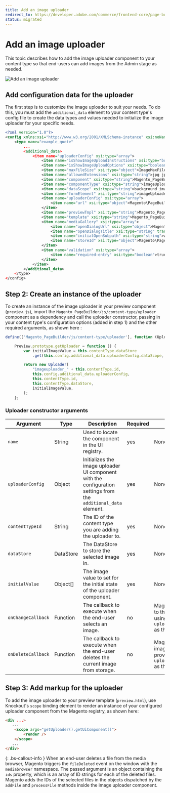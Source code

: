```yaml
---
title: Add an image uploader
redirect_to: https://developer.adobe.com/commerce/frontend-core/page-builder/content-types/customize/add-image-uploader
status: migrated
---
```


# Add an image uploader

This topic describes how to add the image uploader component to your content type so that end-users can add images from the Admin stage as needed.

![Add an image uploader](../../images/how-to-add-image-uploader.svg)

## Add configuration data for the uploader

The first step is to customize the image uploader to suit your needs. To do this, you must add the `additional_data` element to your content type's config file to create the data types and values needed to initialize the image uploader for your specific needs.

```xml
<?xml version="1.0"?>
<config xmlns:xsi="http://www.w3.org/2001/XMLSchema-instance" xsi:noNamespaceSchemaLocation="urn:magento:module:Magento_PageBuilder:etc/content_type.xsd">
    <type name="example_quote"
        ...
        <additional_data>
            <item name="uploaderConfig" xsi:type="array">
                <item name="isShowImageUploadInstructions" xsi:type="boolean">false</item>
                <item name="isShowImageUploadOptions" xsi:type="boolean">true</item>
                <item name="maxFileSize" xsi:type="object">ImageMaxFileSizeDesktop</item>
                <item name="allowedExtensions" xsi:type="string">jpg jpeg gif png</item>
                <item name="component" xsi:type="string">Magento_PageBuilder/js/form/element/image-uploader</item>
                <item name="componentType" xsi:type="string">imageUploader</item>
                <item name="dataScope" xsi:type="string">background_image</item>
                <item name="formElement" xsi:type="string">imageUploader</item>
                <item name="uploaderConfig" xsi:type="array">
                    <item name="url" xsi:type="object">Magento\PageBuilder\Model\Config\ContentType\AdditionalData\Provider\Uploader\SaveUrl</item>
                </item>
                <item name="previewTmpl" xsi:type="string">Magento_PageBuilder/form/element/uploader/preview</item>
                <item name="template" xsi:type="string">Magento_PageBuilder/form/element/uploader/preview/image</item>
                <item name="mediaGallery" xsi:type="array">
                    <item name="openDialogUrl" xsi:type="object">Magento\PageBuilder\Model\Config\ContentType\AdditionalData\Provider\Uploader\OpenDialogUrl</item>
                    <item name="openDialogTitle" xsi:type="string" translate="true">Insert Images...</item>
                    <item name="initialOpenSubpath" xsi:type="string">wysiwyg</item>
                    <item name="storeId" xsi:type="object">Magento\PageBuilder\Model\Config\ContentType\AdditionalData\Provider\StoreId</item>
                </item>
                <item name="validation" xsi:type="array">
                    <item name="required-entry" xsi:type="boolean">true</item>
                </item>
            </item>
        </additional_data>
    </type>
</config>
```

## Step 2: Create an instance of the uploader

To create an instance of the image uploader in your preview component (`preview.js`), import the `Magento_PageBuilder/js/content-type/uploader` component as a dependency and call the uploader constructor, passing in your content type's configuration options (added in step 1) and the other required arguments, as shown here :

```js
define(['Magento_PageBuilder/js/content-type/uploader'], function (Uploader) {

    Preview.prototype.getUploader = function () {
        var initialImageValue = this.contentType.dataStore
            .get(this.config.additional_data.uploaderConfig.dataScope, "");

        return new Uploader(
            "imageuploader_" + this.contentType.id,
            this.config.additional_data.uploaderConfig,
            this.contentType.id,
            this.contentType.dataStore,
            initialImageValue,
        );
    };
```

### Uploader constructor arguments

| Argument           | Type      | Description                                                                                                     | Required | Default                                                                                                 |
|--------------------|-----------|-----------------------------------------------------------------------------------------------------------------|----------|---------------------------------------------------------------------------------------------------------|
| `name`             | String    | Used to locate the component in the UI registry.                                                                | yes      | None                                                                                                    |
| `uploaderConfig`   | Object    | Initializes the image uploader UI component with the configuration settings from the `additional_data` element. | yes      | None                                                                                                    |
| `contentTypeId`    | String    | The ID of the content type you are adding the uploader to.                                                      | yes      | None                                                                                                    |
| `dataStore`        | DataStore | The DataStore to store the selected image in.                                                                   | yes      | None                                                                                                    |
| `initialValue`     | Object[]  | The image value to set for the initial state of the uploader component.                                         | yes      | None                                                                                                    |
| `onChangeCallback` | Function  | The callback to execute when the end-user selects an image.                                                     | no       | Magento saves the image to the provided `dataStore` using `uploaderConfig.dataScope` as the key.        |
| `onDeleteCallback` | Function  | The callback to execute when the end-user deletes the current image from storage.                               | no       | Magento removes the image from to the provided `dataStore` using `uploaderConfig.dataScope` as the key. |

## Step 3: Add markup for the uploader

To add the image uploader to your preview template (`preview.html`), use Knockout's `scope` binding element to render an instance of your configured uploader component from the Magento registry, as shown here:

```html
<div ...>
   ...
    <scope args="getUploader().getUiComponent()">
        <render />
    </scope>
   ...
</div>
```

{: .bs-callout-info }
When an end-user deletes a file from the media browser, Magento triggers the `fileDeleted` event on the window with the `mediabrowser` namespace. The passed argument is an object containing the `ids` property, which is an array of ID strings for each of the deleted files. Magento adds the IDs of the selected files in the objects dispatched by the `addFile` and `processFile` methods inside the image uploader component.
